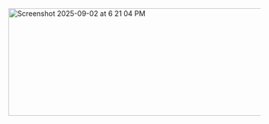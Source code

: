 <img width="669" height="215" alt="Screenshot 2025-09-02 at 6 21 04 PM" src="https://github.com/user-attachments/assets/1c31518e-ab0b-4aa5-861c-00f2687cb997" />
